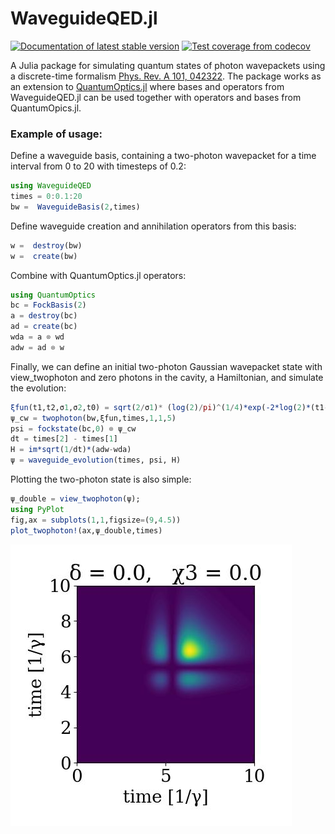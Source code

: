 # WaveguideQED.jl
<a href="https://qojulia.github.io/WaveguideQED.jl/dev/"><img src="https://img.shields.io/badge/docs-stable-blue.svg" alt="Documentation of latest stable version"></a> 
<a href="https://codecov.io/gh/qojulia/WaveguideQED.jl"><img src="https://img.shields.io/codecov/c/gh/qojulia/WaveguideQED.jl?label=codecov" alt="Test coverage from codecov"></a>


A Julia package for simulating quantum states of photon wavepackets using a discrete-time formalism [Phys. Rev. A 101, 042322](https://journals.aps.org/pra/abstract/10.1103/PhysRevA.101.042322). The package works as an extension to [QuantumOptics.jl](https://qojulia.org/) where bases and operators from WaveguideQED.jl can be used together with operators and bases from QuantumOpics.jl. 

### Example of usage:
Define a waveguide basis, containing a two-photon wavepacket for a time interval from 0 to 20 with timesteps of 0.2:


```julia
using WaveguideQED
times = 0:0.1:20
bw =  WaveguideBasis(2,times)
```
Define waveguide creation and annihilation operators from this basis:

```julia
w =  destroy(bw)
w =  create(bw)
```

Combine with QuantumOptics.jl operators:

```julia
using QuantumOptics
bc = FockBasis(2)
a = destroy(bc)
ad = create(bc)
wda = a ⊗ wd
adw = ad ⊗ w
```

Finally, we can define an initial two-photon Gaussian wavepacket state with view_twophoton and zero photons in the cavity, a Hamiltonian, and simulate the evolution:


```julia
ξfun(t1,t2,σ1,σ2,t0) = sqrt(2/σ1)* (log(2)/pi)^(1/4)*exp(-2*log(2)*(t1-t0)^2/σ1^2)*sqrt(2/σ2)* (log(2)/pi)^(1/4)*exp(-2*log(2)*(t2-t0)^2/σ2^2)
ψ_cw = twophoton(bw,ξfun,times,1,1,5)
psi = fockstate(bc,0) ⊗ ψ_cw
dt = times[2] - times[1]
H = im*sqrt(1/dt)*(adw-wda)
ψ = waveguide_evolution(times, psi, H)
```

Plotting the two-photon state is also simple:


```julia
ψ_double = view_twophoton(ψ);
using PyPlot
fig,ax = subplots(1,1,figsize=(9,4.5))
plot_twophoton!(ax,ψ_double,times)
```

![alt text](./Examples/two_photon_contour.jpg?raw=true)
